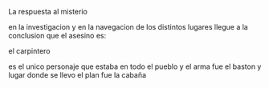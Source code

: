 La respuesta al misterio

en la investigacion y en la navegacion de los distintos lugares llegue a la conclusion que el asesino es:

el carpintero

es el unico personaje que estaba en todo el pueblo y el arma fue el baston y lugar donde se llevo el plan fue la cabaña